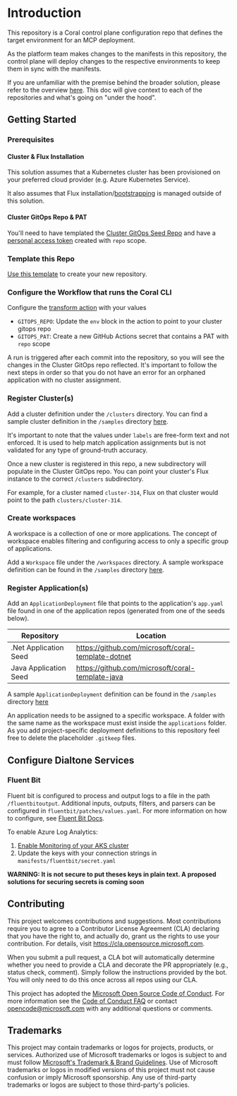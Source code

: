 # Introduction

This repository is a Coral control plane configuration repo that defines the target environment for an MCP deployment.

As the platform team makes changes to the manifests in this repository, the control plane will deploy changes to the respective environments to keep them in sync with the manifests.

If you are unfamiliar with the premise behind the broader solution, please refer to the overview [here](https://github.com/microsoft/coral). This doc will give context to each of the repositories and what's going on "under the hood".
## Getting Started

### Prerequisites

#### Cluster & Flux Installation

This solution assumes that a Kubernetes cluster has been provisioned on your preferred cloud provider (e.g. Azure Kubernetes Service). 

It also assumes that Flux installation/[bootstrapping](https://fluxcd.io/docs/cmd/flux_bootstrap/) is managed outside of this solution.

#### Cluster GitOps Repo & PAT

You'll need to have templated the [Cluster GitOps Seed Repo](https://github.com/microsoft/coral-cluster-gitops-seed) and have a [personal access token](https://docs.github.com/en/authentication/keeping-your-account-and-data-secure/creating-a-personal-access-token) created with `repo` scope.

### Template this Repo

[Use this template](https://github.com/microsoft/coral-control-plane-seed/generate) to create your new repository.

### Configure the Workflow that runs the Coral CLI

Configure the [transform action](.github/workflows/transform.yaml) with your values
* `GITOPS_REPO`: Update the `env` block in the action to point to your cluster gitops repo
* `GITOPS_PAT`: Create a new GitHub Actions secret that contains a PAT with `repo` scope

A run is triggered after each commit into the repository, so you will see the changes in the Cluster GitOps repo reflected. It's important to follow the next steps in order so that you do not have an error for an orphaned application with no cluster assignment.

### Register Cluster(s)

Add a cluster definition under the `/clusters` directory. You can find a sample cluster definition in the `/samples` directory [here](https://github.com/microsoft/coral-control-plane-seed/tree/main/samples/Cluster.yaml). 

It's important to note that the values under `labels` are free-form text and not enforced. It is used to help match application assignments but is not validated for any type of ground-truth accuracy.

Once a new cluster is registered in this repo, a new subdirectory will populate in the Cluster GitOps repo. You can point your cluster's Flux instance to the correct `/clusters` subdirectory. 

For example, for a cluster named `cluster-314`, Flux on that cluster would point to the path `clusters/cluster-314`.

### Create workspaces

A workspace is a collection of one or more applications. The concept of workspace enables filtering and configuring access to only a specific group of applications.

Add a `Workspace` file under the `/workspaces` directory. A sample workspace definition can be found in the `/samples` directory [here](https://github.com/microsoft/coral-control-plane-seed/tree/main/samples/Workspace.yaml).

### Register Application(s)

Add an `ApplicationDeployment` file that points to the application's `app.yaml` file found in one of the application repos (generated from one of the seeds below).

 Repository | Location
-|-
.Net Application Seed | https://github.com/microsoft/coral-template-dotnet
Java Application Seed | https://github.com/microsoft/coral-template-java

A sample `ApplicationDeployment` definition can be found in the `/samples` directory [here](https://github.com/microsoft/coral-control-plane-seed/tree/main/samples/ApplicationDeployment.yaml)

An application needs to be assigned to a specific workspace. A folder with the same name as the workspace must exist inside the `applications` folder. As you add project-specific deployment definitions to this repository feel free to delete the placeholder `.gitkeep` files.

## Configure Dialtone Services

### Fluent Bit

Fluent bit is configured to process and output logs to a file in the path `/fluentbitoutput`. Additional inputs, outputs, filters, and parsers can be configured in `fluentbit/patches/values.yaml`. For more information on how to configure, see [Fluent Bit Docs](https://docs.fluentbit.io/manual/). 

To enable Azure Log Analytics:

1. [Enable Monitoring of your AKS cluster](https://docs.microsoft.com/en-us/azure/azure-monitor/containers/container-insights-enable-existing-clusters)
2. Update the keys with your connection strings in `manifests/fluentbit/secret.yaml` 

**WARNING: It is not secure to put theses keys in plain text. A proposed solutions for securing secrets is coming soon**

## Contributing

This project welcomes contributions and suggestions.  Most contributions require you to agree to a
Contributor License Agreement (CLA) declaring that you have the right to, and actually do, grant us
the rights to use your contribution. For details, visit https://cla.opensource.microsoft.com.

When you submit a pull request, a CLA bot will automatically determine whether you need to provide
a CLA and decorate the PR appropriately (e.g., status check, comment). Simply follow the instructions
provided by the bot. You will only need to do this once across all repos using our CLA.

This project has adopted the [Microsoft Open Source Code of Conduct](https://opensource.microsoft.com/codeofconduct/).
For more information see the [Code of Conduct FAQ](https://opensource.microsoft.com/codeofconduct/faq/) or
contact [opencode@microsoft.com](mailto:opencode@microsoft.com) with any additional questions or comments.

## Trademarks

This project may contain trademarks or logos for projects, products, or services. Authorized use of Microsoft 
trademarks or logos is subject to and must follow 
[Microsoft's Trademark & Brand Guidelines](https://www.microsoft.com/en-us/legal/intellectualproperty/trademarks/usage/general).
Use of Microsoft trademarks or logos in modified versions of this project must not cause confusion or imply Microsoft sponsorship.
Any use of third-party trademarks or logos are subject to those third-party's policies.
